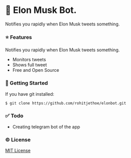 # 🚀 Elon Musk Bot.
Notifies you rapidly when Elon Musk tweets something.

### :star: Features
Notifies you rapidly when Elon Musk tweets something.
- Monitors tweets
- Shows full tweet
- Free and Open Source

### :rocket: Getting Started
If you have git installed: 
```sh
$ git clone https://github.com/rohitjethoe/elonbot.git
```

### :white_check_mark: Todo
- Creating telegram bot of the app

### :copyright: License
[MIT License](http://opensource.org/licenses/MIT)